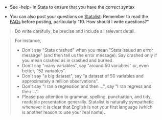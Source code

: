 * See -help- in Stata to ensure that you have the correct syntax

* You can also post your questions on [Statalist](https://www.statalist.org/). Remember to read the [FAQs](https://www.statalist.org/forums/help) before posting, particularly "10. How should I write questions?"

> Do write carefully; be precise and include all relevant detail.

> For instance,
> - Don't say "Stata crashed" when you mean "Stata issued an error message" (and then tell us the error message). Say crashed only if you mean crashed as in crashed and burned.
> - Don't say "many variables", say "around 50 variables" or, even better, "52 variables".
> - Don't say "a big dataset", say "a dataset of 50 variables and approximately a million observations".
> - Don't say "I ran a regression and then ...", say "I ran regress and then ...".
> - Please pay attention to grammar, spelling, punctuation, and tidy, readable presentation generally. Statalist is naturally sympathetic whenever it is clear that English is not your first language (which is another reason to use your real name).


